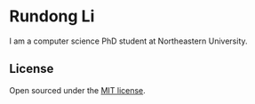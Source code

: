 # Rundong Li

I am a computer science PhD student at Northeastern University. 



## License

Open sourced under the [MIT license](https://github.com/LeNPaul/Lagrange/blob/gh-pages/LICENSE.md).
